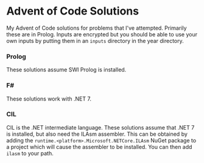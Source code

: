# Advent of Code Solutions

My Advent of Code solutions for problems that I've attempted. Primarily these are
in Prolog. Inputs are encrypted but you should be able to use your own inputs
by putting them in an `inputs` directory in the year directory.

### Prolog

These solutions assume SWI Prolog is installed.

### F#

These solutions work with .NET 7.

### CIL

CIL is the .NET intermediate language. These solutions assume that .NET 7 is
installed, but also need the ILAsm assembler. This can be obtained by adding the
`runtime.<platform>.Microsoft.NETCore.ILAsm` NuGet package to a project which
will cause the assembler to be installed. You can then add `ilasm` to your
path.
